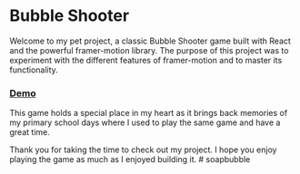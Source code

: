 # Bubble Shooter

Welcome to my pet project, a classic Bubble Shooter game built with React and the powerful framer-motion library. The purpose of this project was to experiment with the different features of framer-motion and to master its functionality.

### [Demo](https://www.loom.com/share/40b54ab928d34c05858254c512b23ec1)

This game holds a special place in my heart as it brings back memories of my primary school days where I used to play the same game and have a great time.

Thank you for taking the time to check out my project. I hope you enjoy playing the game as much as I enjoyed building it.
#   s o a p b u b b l e  
 